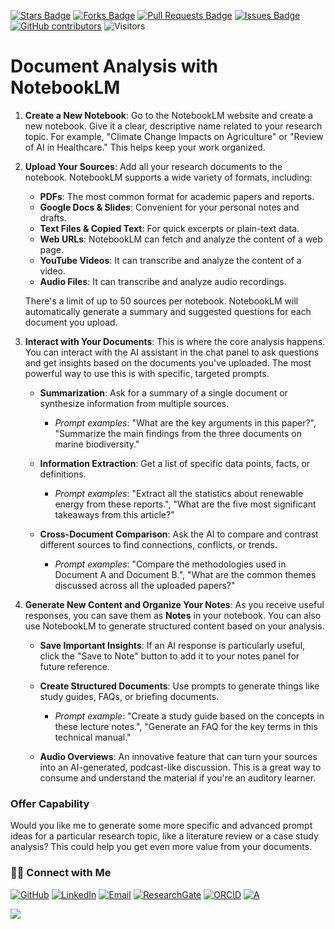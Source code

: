 <a href="https://github.com/drshahizan/short-course/stargazers"><img src="https://img.shields.io/github/stars/drshahizan/short-course" alt="Stars Badge"/></a>
<a href="https://github.com/drshahizan/short-course/network/members"><img src="https://img.shields.io/github/forks/drshahizan/short-course" alt="Forks Badge"/></a>
<a href="https://github.com/drshahizan/short-course/pulls"><img src="https://img.shields.io/github/issues-pr/drshahizan/short-course" alt="Pull Requests Badge"/></a>
<a href="https://github.com/drshahizan/short-course"><img src="https://img.shields.io/github/issues/drshahizan/short-course" alt="Issues Badge"/></a>
<a href="https://github.com/drshahizan/short-course/graphs/contributors"><img alt="GitHub contributors" src="https://img.shields.io/github/contributors/drshahizan/short-course?color=2b9348"></a>
![Visitors](https://api.visitorbadge.io/api/visitors?path=https%3A%2F%2Fgithub.com%2Fdrshahizan%2Fshort-course&labelColor=%23d9e3f0&countColor=%23697689&style=flat)

# Document Analysis with NotebookLM

1.  **Create a New Notebook**: Go to the NotebookLM website and create a new notebook. Give it a clear, descriptive name related to your research topic. For example, "Climate Change Impacts on Agriculture" or "Review of AI in Healthcare." This helps keep your work organized.

2.  **Upload Your Sources**: Add all your research documents to the notebook. NotebookLM supports a wide variety of formats, including:
    * **PDFs**: The most common format for academic papers and reports.
    * **Google Docs & Slides**: Convenient for your personal notes and drafts.
    * **Text Files & Copied Text**: For quick excerpts or plain-text data.
    * **Web URLs**: NotebookLM can fetch and analyze the content of a web page.
    * **YouTube Videos**: It can transcribe and analyze the content of a video.
    * **Audio Files**: It can transcribe and analyze audio recordings.

    There's a limit of up to 50 sources per notebook. NotebookLM will automatically generate a summary and suggested questions for each document you upload.

3.  **Interact with Your Documents**: This is where the core analysis happens. You can interact with the AI assistant in the chat panel to ask questions and get insights based on the documents you've uploaded. The most powerful way to use this is with specific, targeted prompts.

    * **Summarization**: Ask for a summary of a single document or synthesize information from multiple sources.
        * _Prompt examples_: "What are the key arguments in this paper?", "Summarize the main findings from the three documents on marine biodiversity."

    * **Information Extraction**: Get a list of specific data points, facts, or definitions.
        * _Prompt examples_: "Extract all the statistics about renewable energy from these reports.", "What are the five most significant takeaways from this article?"

    * **Cross-Document Comparison**: Ask the AI to compare and contrast different sources to find connections, conflicts, or trends.
        * _Prompt examples_: "Compare the methodologies used in Document A and Document B.", "What are the common themes discussed across all the uploaded papers?"

4.  **Generate New Content and Organize Your Notes**: As you receive useful responses, you can save them as **Notes** in your notebook. You can also use NotebookLM to generate structured content based on your analysis.
    * **Save Important Insights**: If an AI response is particularly useful, click the "Save to Note" button to add it to your notes panel for future reference.
    * **Create Structured Documents**: Use prompts to generate things like study guides, FAQs, or briefing documents.
        * _Prompt example_: "Create a study guide based on the concepts in these lecture notes.", "Generate an FAQ for the key terms in this technical manual."

    * **Audio Overviews**: An innovative feature that can turn your sources into an AI-generated, podcast-like discussion. This is a great way to consume and understand the material if you're an auditory learner. 



### Offer Capability

Would you like me to generate some more specific and advanced prompt ideas for a particular research topic, like a literature review or a case study analysis? This could help you get even more value from your documents.


### 🙌🏻 Connect with Me
<p align="left">
    <a href="https://github.com/drshahizan" target="_blank"><img alt="GitHub" src="https://img.shields.io/badge/-@drshahizan-181717?style=flat-square&logo=GitHub&logoColor=white"></a>
    <a href="https://www.linkedin.com/in/drshahizan" target="_blank"><img alt="LinkedIn" src="https://img.shields.io/badge/-drshahizan-blue?style=flat-square&logo=Linkedin&logoColor=white&link=https://www.linkedin.com/in/drshahizan/"></a>
    <a href="mailto:shahizan@utm.my" target="_blank"><img alt="Email" src="https://img.shields.io/badge/-shahizan@utm.my-c14438?style=flat-square&logo=Gmail&logoColor=white&link=mailto:shahizan@utm.my.com"></a>
    <a href="https://www.researchgate.net/profile/Mohd-Othman-28" target="_blank"><img alt="ResearchGate" src="https://img.shields.io/badge/-ResearchGate-00CCBB?style=flat-square&logo=ResearchGate&logoColor=white"></a>
    <a href="https://orcid.org/0000-0003-4261-1873" target="_blank"><img alt="ORCID" src="https://img.shields.io/badge/-ORCID-A6CE39?style=flat-square&logo=ORCID&logoColor=white"></a> 
 <a href="https://visitorbadge.io/status?path=https%3A%2F%2Fgithub.com%2Fdrshahizan" target="_blank"><img alt="A" src="https://api.visitorbadge.io/api/visitors?path=https%3A%2F%2Fgithub.com%2Fdrshahizan&labelColor=%23697689&countColor=%23555555&style=plastic"></a>
 
![](https://hit.yhype.me/github/profile?user_id=81284918)
</p>

